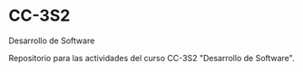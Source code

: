 # CC-3S2
Desarrollo de Software 

Repositorio para las actividades del curso CC-3S2 "Desarrollo de Software".
